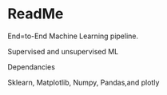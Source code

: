 # ReadMe

End=to-End Machine Learning pipeline.

Supervised and unsupervised ML

Dependancies 

Sklearn,
Matplotlib,
Numpy,
Pandas,and
plotly

